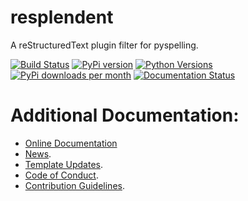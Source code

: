 # resplendent
A reStructuredText plugin filter for pyspelling.

[![Build Status](https://dev.azure.com/timgates/timgates/_apis/build/status/resplendent-dev.resplendent?branchName=master)](https://dev.azure.com/timgates/timgates/_build/latest?definitionId=15&branchName=master)
[![PyPi version](https://img.shields.io/pypi/v/resplendent.svg)](https://pypi.org/project/resplendent)
[![Python Versions](https://img.shields.io/pypi/pyversions/resplendent.svg)](https://pypi.org/project/resplendent)
[![PyPi downloads per month](https://img.shields.io/pypi/dm/resplendent.svg)](https://pypi.org/project/resplendent)
[![Documentation Status](https://readthedocs.org/projects/resplendent/badge/?version=latest)](https://resplendent.readthedocs.io/en/latest/?badge=latest)

# Additional Documentation:
* [Online Documentation](https://resplendent.readthedocs.io/en/latest/)
* [News](NEWS.rst).
* [Template Updates](COOKIECUTTER_UPDATES.md).
* [Code of Conduct](CODE_OF_CONDUCT.md).
* [Contribution Guidelines](CONTRIBUTING.md).
